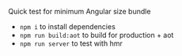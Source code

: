 Quick test for minimum Angular size bundle

- `npm i` to install dependencies
- `npm run build:aot` to build for production + aot
- `npm run server` to test with hmr